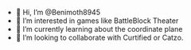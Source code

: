 - 👋 Hi, I’m @Benimoth8945
- 👀 I’m interested in games like BattleBlock Theater      
- 🌱 I’m currently learning about the coordinate plane
- 💞️ I’m looking to collaborate with Curtified or Catzo.

<!---
Benimoth8945/Benimoth8945 is a ✨ special ✨ repository because its `README.md` (this file) appears on your GitHub profile.
You can click the Preview link to take a look at your changes.
--->

